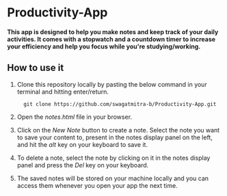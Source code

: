 # Productivity-App

#### This app is designed to help you make notes and keep track of your daily activities. It comes with a stopwatch and a countdown timer to increase your efficiency and help you focus while you're studying/working.


## How to use it

1. Clone this repository locally by pasting the below command in your terminal and hitting enter/return.
   ```
     git clone https://github.com/swagatmitra-b/Productivity-App.git
   ```
2. Open the *notes.html* file in your browser. 

3. Click on the *New Note* button to create a note. Select the note you want to save your content to, present in the notes display panel on the left, and hit the *alt* key on your keyboard to save it. 

4. To delete a note, select the note by clicking on it in the notes display panel and press the *Del* key on your keyboard. 

5. The saved notes will be stored on your machine locally and you can access them whenever you open your app the next time. 